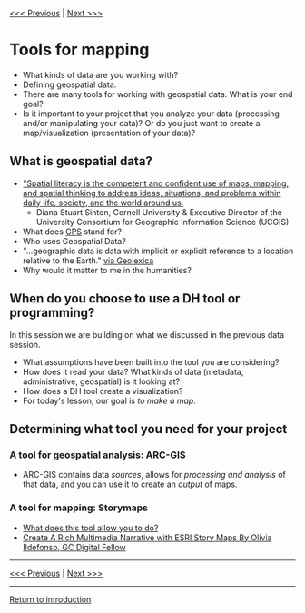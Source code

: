 
[<<< Previous](choose.md) | [Next >>>](continue.md) 


# Tools for mapping 
* What kinds of data are you working with? 
* Defining geospatial data.
* There are many tools for working with geospatial data. What is your end goal? 
* Is it important to your project that you analyze your data (processing and/or manipulating your data)? Or do you just want to create a map/visualization (presentation of your data)?

## What is geospatial data?
* ["Spatial literacy is the competent and confident use of maps, mapping, and spatial thinking to address ideas, situations, and problems within daily life, society, and the world around us.](https://www.smu.edu/libraries/fondren/services/gis) 
    * Diana Stuart Sinton, Cornell University & Executive Director of the University Consortium for Geographic Information Science (UCGIS)
* What does [GPS](https://www.gps.gov/) stand for?
* Who uses Geospatial Data?
* "...geographic data is data with implicit or explicit reference to a location relative to the Earth." [via Geolexica](https://www.geolexica.org/concepts/202/)
* Why would it matter to me in the humanities?

## When do you choose to use a DH tool or programming?
In this session we are building on what we discussed in the previous data session.
* What assumptions have been built into the tool you are considering?
* How does it read your data? What kinds of data (metadata, administrative, geospatial) is it looking at?  
* How does a DH tool create a visualization? 
* For today's lesson, our goal is *to make a map.* 

## Determining what tool you need for your project
### A tool for geospatial analysis: ARC-GIS
* ARC-GIS contains data *sources*, allows for *processing and analysis* of that data, and you can use it to create an *output* of maps. 

### A tool for mapping: Storymaps 
* [What does this tool allow you to do?](https://storymaps.arcgis.com/)
* [Create A Rich Multimedia Narrative with ESRI Story Maps By Olivia Ildefonso, GC Digital Fellow](https://www.arcgis.com/apps/Cascade/index.html?appid=581c9883c9fa4bab8f8048eaa130a813)


-----
[<<< Previous](choose.md) | [Next >>>](continue.md) 

-----
[Return to introduction](https://github.com/SouthernMethodistUniversity/tools)
